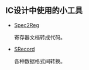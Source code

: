 ## IC设计中使用的小工具

- [Spec2Reg](http://sourceforge.net/projects/regworks/files/)

    寄存器文档转成代码。

- [SRecord](http://srecord.sourceforge.net/)

    各种数据格式间转换。
